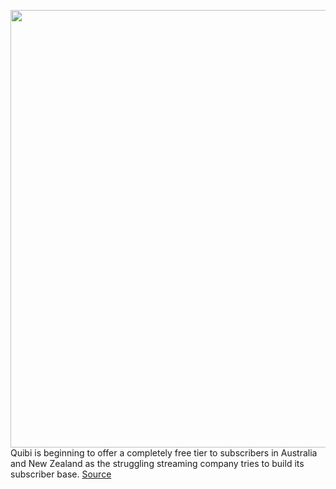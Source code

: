 <img src='https://cdn.vox-cdn.com/thumbor/uOEgrXPMgDrTj8bPsxrRf11d-Vw=/0x0:2040x1360/1200x800/filters:focal(857x517:1183x843)/cdn.vox-cdn.com/uploads/chorus_image/image/67158942/acastro_200403_3960_quibi_0002.0.0.jpg' width='700px' /><br/>
Quibi is beginning to offer a completely free tier to subscribers in Australia and New Zealand as the struggling streaming company tries to build its subscriber base.
<a href='https://www.theverge.com/2020/8/5/21355362/quibi-free-ad-supported-australia-new-zealand-subscribers'> Source <a/>